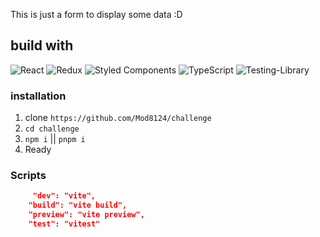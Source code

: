 This is just a form to display some data :D

## build with

![React](https://img.shields.io/badge/react-%2320232a.svg?style=for-the-badge&logo=react&logoColor=%2361DAFB) ![Redux](https://img.shields.io/badge/redux-%23593d88.svg?style=for-the-badge&logo=redux&logoColor=white) ![Styled Components](https://img.shields.io/badge/styled--components-DB7093?style=for-the-badge&logo=styled-components&logoColor=white) ![TypeScript](https://img.shields.io/badge/typescript-%23007ACC.svg?style=for-the-badge&logo=typescript&logoColor=white) ![Testing-Library](https://img.shields.io/badge/-TestingLibrary-%23E33332?style=for-the-badge&logo=testing-library&logoColor=white)

### installation

1. clone `https://github.com/Mod8124/challenge`
2. `cd challenge`
3. `npm i` || `pnpm i`
4. Ready

### Scripts

```json
     "dev": "vite",
    "build": "vite build",
    "preview": "vite preview",
    "test": "vitest"
```
